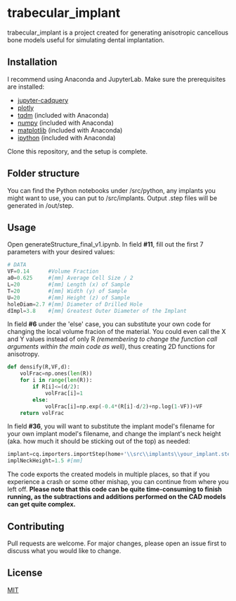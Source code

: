 # trabecular_implant

trabecular_implant is a project created for generating anisotropic cancellous bone models useful for simulating dental implantation.

## Installation
I recommend using Anaconda and JupyterLab. Make sure the prerequisites are installed:
* [jupyter-cadquery](https://github.com/bernhard-42/jupyter-cadquery)
* [plotly](https://github.com/plotly/plotly.py)
* [tqdm](https://github.com/tqdm/tqdm) (included with Anaconda)
* [numpy](https://numpy.org/install/) (included with Anaconda)
* [matplotlib](https://matplotlib.org/stable/users/installing.html) (included with Anaconda)
* [ipython](https://ipython.org/install.html) (included with Anaconda)

Clone this repository, and the setup is complete.

## Folder structure
You can find the Python notebooks under /src/python, any implants you might want to use, you can put to /src/implants. Output .step files will be generated in /out/step.

## Usage
Open generateStructure_final_v1.ipynb. In field **#11**, fill out the first 7 parameters with your desired values:

```python
# DATA
VF=0.14      #Volume Fraction
a0=0.625     #[mm] Average Cell Size / 2
L=20         #[mm] Length (x) of Sample
T=20         #[mm] Width (y) of Sample
U=20         #[mm] Height (z) of Sample
holeDiam=2.7 #[mm] Diameter of Drilled Hole
dImpl=3.8    #[mm] Greatest Outer Diameter of the Implant
```
In field **#6** under the 'else' case, you can substitute your own code for changing the local volume fracion of the material. You could even call the X and Y values instead of only R _(remembering to change the function call arguments within the main code as well)_, thus creating 2D functions for anisotropy.

```python
def densify(R,VF,d):
    volFrac=np.ones(len(R))
    for i in range(len(R)):
        if R[i]<=(d/2):
            volFrac[i]=1
        else:
            volFrac[i]=np.exp(-0.4*(R[i]-d/2)+np.log(1-VF))+VF
    return volFrac
```
In field **#36**, you will want to substitute the implant model's filename for your own implant model's filename, and change the implant's neck height (aka. how much it should be sticking out of the top) as needed:
```python
implant=cq.importers.importStep(home+'\\src\\implants\\your_implant.step')
implNeckHeight=1.5 #[mm]
```

The code exports the created models in multiple places, so that if you experience a crash or some other mishap, you can continue from where you left off. **Please note that this code can be quite time-consuming to finish running, as the subtractions and additions performed on the CAD models can get quite complex.**

## Contributing
Pull requests are welcome. For major changes, please open an issue first to discuss what you would like to change.

## License
[MIT](https://choosealicense.com/licenses/mit/)